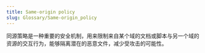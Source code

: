 ```yaml
---
title: Same-origin policy
slug: Glossary/Same-origin_policy
---
```

同源策略是一种重要的安全机制，用来限制来自某个域的文档或脚本与另一个域的资源的交互行为，能够隔离潜在的恶意文件，减少受攻击的可能性。
